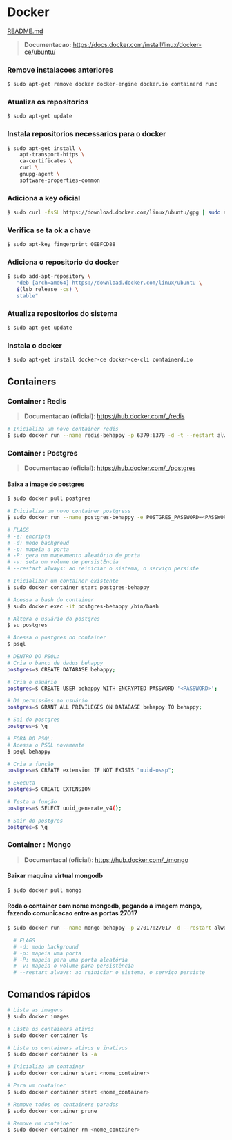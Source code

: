 # Docker

[README.md](../README.md)

> **Documentacao:** https://docs.docker.com/install/linux/docker-ce/ubuntu/

### Remove instalacoes anteriores

```bash
$ sudo apt-get remove docker docker-engine docker.io containerd runc
```

### Atualiza os repositorios

```bash
$ sudo apt-get update
```

### Instala repositorios necessarios para o docker

```bash
$ sudo apt-get install \
    apt-transport-https \
    ca-certificates \
    curl \
    gnupg-agent \
    software-properties-common
```

### Adiciona a key oficial

```bash
$ sudo curl -fsSL https://download.docker.com/linux/ubuntu/gpg | sudo apt-key add -
```

### Verifica se ta ok a chave

```bash
$ sudo apt-key fingerprint 0EBFCD88
```

### Adiciona o repositorio do docker

```bash
$ sudo add-apt-repository \
   "deb [arch=amd64] https://download.docker.com/linux/ubuntu \
   $(lsb_release -cs) \
   stable"
```

### Atualiza repositorios do sistema

```bash
$ sudo apt-get update
```

### Instala o docker

```bash
$ sudo apt-get install docker-ce docker-ce-cli containerd.io
```

## Containers

### Container : Redis

> **Documentacao (oficial)**: https://hub.docker.com/_/redis

```bash
# Inicializa um novo container redis
$ sudo docker run --name redis-behappy -p 6379:6379 -d -t --restart always redis:alpine
```

### Container : Postgres

> **Documentacao (oficial)**: https://hub.docker.com/_/postgres

#### Baixa a image do postgres

```bash
$ sudo docker pull postgres
```

```bash
# Inicializa um novo container postgress
$ sudo docker run --name postgres-behappy -e POSTGRES_PASSWORD=<PASSWORD> -d -p 127.0.0.1:6870:5432 --restart always postgres

# FLAGS
# -e: encripta
# -d: modo backgroud
# -p: mapeia a porta
# -P: gera um mapeamento aleatório de porta
# -v: seta um volume de persistÊncia
# --restart always: ao reiniciar o sistema, o serviço persiste

# Inicializar um container existente
$ sudo docker container start postgres-behappy

# Acessa a bash do container
$ sudo docker exec -it postgres-behappy /bin/bash

# Altera o usuário do postgres
$ su postgres

# Acessa o postgres no container
$ psql

# DENTRO DO PSQL:
# Cria o banco de dados behappy
postgres=$ CREATE DATABASE behappy;

# Cria o usuário
postgres=$ CREATE USER behappy WITH ENCRYPTED PASSWORD '<PASSWORD>';

# Dá permissões ao usuário
postgres=$ GRANT ALL PRIVILEGES ON DATABASE behappy TO behappy;

# Sai do postgres
postgres=$ \q

# FORA DO PSQL:
# Acessa o PSQL novamente
$ psql behappy

# Cria a função
postgres=$ CREATE extension IF NOT EXISTS "uuid-ossp";

# Executa
postgres=$ CREATE EXTENSION

# Testa a função
postgres=$ SELECT uuid_generate_v4();

# Sair do postgres
postgres=$ \q
```

### Container : Mongo

> **Documentacal (oficial)**: https://hub.docker.com/_/mongo

#### Baixar maquina virtual mongodb

```bash
$ sudo docker pull mongo
```

#### Roda o container com nome mongodb, pegando a imagem mongo, fazendo comunicacao entre as portas 27017

```bash
$ sudo docker run --name mongo-behappy -p 27017:27017 -d --restart always mongo

  # FLAGS
  # -d: modo background
  # -p: mapeia uma porta
  # -P: mapeia para uma porta aleatória
  # -v: mapeia o volume para persistência
  # --restart always: ao reiniciar o sistema, o serviço persiste
```

## Comandos rápidos

```bash
# Lista as imagens
$ sudo docker images

# Lista os containers ativos
$ sudo docker container ls

# Lista os containers ativos e inativos
$ sudo docker container ls -a

# Inicializa um container
$ sudo docker container start <nome_container>

# Para um container
$ sudo docker container start <nome_container>

# Remove todos os containers parados
$ sudo docker container prune

# Remove um container
$ sudo docker container rm <nome_container>
```
